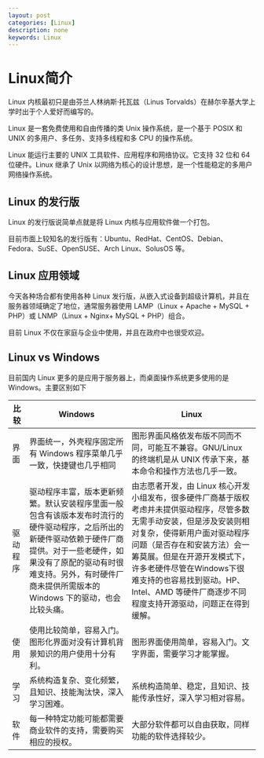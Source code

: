 ```yaml
---
layout: post
categories: [Linux]
description: none
keywords: Linux
---
```

# Linux简介
Linux 内核最初只是由芬兰人林纳斯·托瓦兹（Linus Torvalds）在赫尔辛基大学上学时出于个人爱好而编写的。

Linux 是一套免费使用和自由传播的类 Unix 操作系统，是一个基于 POSIX 和 UNIX 的多用户、多任务、支持多线程和多 CPU 的操作系统。

Linux 能运行主要的 UNIX 工具软件、应用程序和网络协议。它支持 32 位和 64 位硬件。Linux 继承了 Unix 以网络为核心的设计思想，是一个性能稳定的多用户网络操作系统。

## Linux 的发行版

Linux 的发行版说简单点就是将 Linux 内核与应用软件做一个打包。

目前市面上较知名的发行版有：Ubuntu、RedHat、CentOS、Debian、Fedora、SuSE、OpenSUSE、Arch Linux、SolusOS 等。


## Linux 应用领域

今天各种场合都有使用各种 Linux 发行版，从嵌入式设备到超级计算机，并且在服务器领域确定了地位，通常服务器使用 LAMP（Linux + Apache + MySQL + PHP）或 LNMP（Linux + Nginx+ MySQL + PHP）组合。

目前 Linux 不仅在家庭与企业中使用，并且在政府中也很受欢迎。

## Linux vs Windows
目前国内 Linux 更多的是应用于服务器上，而桌面操作系统更多使用的是 Windows。主要区别如下


| 比较   | Windows                                                                                                                        | Linux                                                                                                                                                                                |
|------|--------------------------------------------------------------------------------------------------------------------------------|--------------------------------------------------------------------------------------------------------------------------------------------------------------------------------------|
| 界面   | 界面统一，外壳程序固定所有 Windows 程序菜单几乎一致，快捷键也几乎相同                                                                                        | 图形界面风格依发布版不同而不同，可能互不兼容。GNU/Linux 的终端机是从 UNIX 传承下来，基本命令和操作方法也几乎一致。                                                                                                                    |
| 驱动程序 | 驱动程序丰富，版本更新频繁。默认安装程序里面一般包含有该版本发布时流行的硬件驱动程序，之后所出的新硬件驱动依赖于硬件厂商提供。对于一些老硬件，如果没有了原配的驱动有时很难支持。另外，有时硬件厂商未提供所需版本的 Windows 下的驱动，也会比较头痛。 | 		由志愿者开发，由 Linux 核心开发小组发布，很多硬件厂商基于版权考虑并未提供驱动程序，尽管多数无需手动安装，但是涉及安装则相对复杂，使得新用户面对驱动程序问题（是否存在和安装方法）会一筹莫展。但是在开源开发模式下，许多老硬件尽管在Windows下很难支持的也容易找到驱动。HP、Intel、AMD 等硬件厂商逐步不同程度支持开源驱动，问题正在得到缓解。 |
| 使用   | 使用比较简单，容易入门。图形化界面对没有计算机背景知识的用户使用十分有利。                                                                                          | 图形界面使用简单，容易入门。文字界面，需要学习才能掌握。                                                                                                                                                         |
| 学习   | 系统构造复杂、变化频繁，且知识、技能淘汰快，深入学习困难。                                                                                                  | 系统构造简单、稳定，且知识、技能传承性好，深入学习相对容易。                                                                                                                                                       |
| 软件   | 每一种特定功能可能都需要商业软件的支持，需要购买相应的授权。                                                                                                 | 大部分软件都可以自由获取，同样功能的软件选择较少。                                                                                                                                                            |




		
		
		
		
		